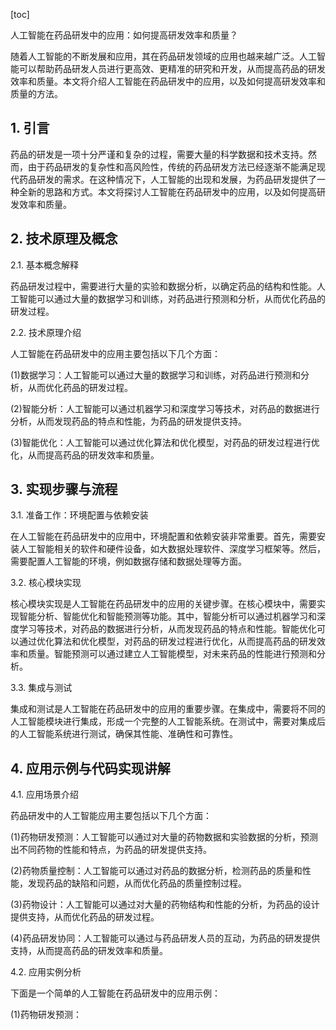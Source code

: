
[toc]                    
                
                
人工智能在药品研发中的应用：如何提高研发效率和质量？

随着人工智能的不断发展和应用，其在药品研发领域的应用也越来越广泛。人工智能可以帮助药品研发人员进行更高效、更精准的研究和开发，从而提高药品的研发效率和质量。本文将介绍人工智能在药品研发中的应用，以及如何提高研发效率和质量的方法。

## 1. 引言

药品的研发是一项十分严谨和复杂的过程，需要大量的科学数据和技术支持。然而，由于药品研发的复杂性和高风险性，传统的药品研发方法已经逐渐不能满足现代药品研发的需求。在这种情况下，人工智能的出现和发展，为药品研发提供了一种全新的思路和方式。本文将探讨人工智能在药品研发中的应用，以及如何提高研发效率和质量。

## 2. 技术原理及概念

2.1. 基本概念解释

药品研发过程中，需要进行大量的实验和数据分析，以确定药品的结构和性能。人工智能可以通过大量的数据学习和训练，对药品进行预测和分析，从而优化药品的研发过程。

2.2. 技术原理介绍

人工智能在药品研发中的应用主要包括以下几个方面：

(1)数据学习：人工智能可以通过大量的数据学习和训练，对药品进行预测和分析，从而优化药品的研发过程。

(2)智能分析：人工智能可以通过机器学习和深度学习等技术，对药品的数据进行分析，从而发现药品的特点和性能，为药品的研发提供支持。

(3)智能优化：人工智能可以通过优化算法和优化模型，对药品的研发过程进行优化，从而提高药品的研发效率和质量。

## 3. 实现步骤与流程

3.1. 准备工作：环境配置与依赖安装

在人工智能在药品研发中的应用中，环境配置和依赖安装非常重要。首先，需要安装人工智能相关的软件和硬件设备，如大数据处理软件、深度学习框架等。然后，需要配置人工智能的环境，例如数据存储和数据处理等方面。

3.2. 核心模块实现

核心模块实现是人工智能在药品研发中的应用的关键步骤。在核心模块中，需要实现智能分析、智能优化和智能预测等功能。其中，智能分析可以通过机器学习和深度学习等技术，对药品的数据进行分析，从而发现药品的特点和性能。智能优化可以通过优化算法和优化模型，对药品的研发过程进行优化，从而提高药品的研发效率和质量。智能预测可以通过建立人工智能模型，对未来药品的性能进行预测和分析。

3.3. 集成与测试

集成和测试是人工智能在药品研发中的应用的重要步骤。在集成中，需要将不同的人工智能模块进行集成，形成一个完整的人工智能系统。在测试中，需要对集成后的人工智能系统进行测试，确保其性能、准确性和可靠性。

## 4. 应用示例与代码实现讲解

4.1. 应用场景介绍

药品研发中的人工智能应用主要包括以下几个方面：

(1)药物研发预测：人工智能可以通过对大量的药物数据和实验数据的分析，预测出不同药物的性能和特点，为药品的研发提供支持。

(2)药物质量控制：人工智能可以通过对药品的数据分析，检测药品的质量和性能，发现药品的缺陷和问题，从而优化药品的质量控制过程。

(3)药物设计：人工智能可以通过对大量的药物结构和性能的分析，为药品的设计提供支持，从而优化药品的研发过程。

(4)药品研发协同：人工智能可以通过与药品研发人员的互动，为药品的研发提供支持，从而提高药品的研发效率和质量。

4.2. 应用实例分析

下面是一个简单的人工智能在药品研发中的应用示例：

(1)药物研发预测：

